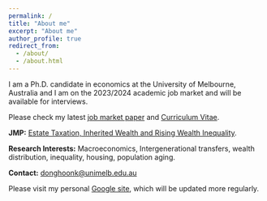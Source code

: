```yaml
---
permalink: /
title: "About me"
excerpt: "About me"
author_profile: true
redirect_from: 
  - /about/
  - /about.html
---
```


I am a Ph.D. candidate in economics at the University of Melbourne, Australia and I am on the 2023/2024 academic job market and will be available for interviews.

Please check my latest [job market paper](http://donghoon-koo.github.io/files/Donghoon_Koo_JMP.pdf) and [Curriculum Vitae](https://donghoon-koo.github.io/files/Donghoon_Koo_CV.pdf).

**JMP:** [Estate Taxation, Inherited Wealth and Rising Wealth Inequality](http://donghoon-koo.github.io/files/Donghoon_Koo_JMP.pdf).

**Research Interests:** Macroeconomics, Intergenerational transfers, wealth distribution, inequality, housing, population aging.

**Contact:** donghoonk@unimelb.edu.au 

Please visit my personal [Google site](https://sites.google.com/view/donghoonkoo/), which will be updated more regularly.




